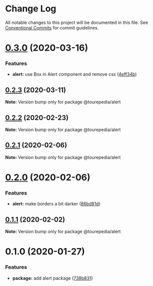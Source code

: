 # Change Log

All notable changes to this project will be documented in this file.
See [Conventional Commits](https://conventionalcommits.org) for commit guidelines.

# [0.3.0](https://github.com/tourepedia/tp-ui/compare/@tourepedia/alert@0.2.3...@tourepedia/alert@0.3.0) (2020-03-16)


### Features

* **alert:** use Box in Alert component and remove css ([4eff34b](https://github.com/tourepedia/tp-ui/commit/4eff34b))





## [0.2.3](https://github.com/tourepedia/tp-ui/compare/@tourepedia/alert@0.2.2...@tourepedia/alert@0.2.3) (2020-03-11)

**Note:** Version bump only for package @tourepedia/alert





## [0.2.2](https://github.com/tourepedia/tp-ui/compare/@tourepedia/alert@0.2.1...@tourepedia/alert@0.2.2) (2020-02-23)

**Note:** Version bump only for package @tourepedia/alert





## [0.2.1](https://github.com/tourepedia/tp-ui/compare/@tourepedia/alert@0.2.0...@tourepedia/alert@0.2.1) (2020-02-06)

**Note:** Version bump only for package @tourepedia/alert





# [0.2.0](https://github.com/tourepedia/tp-ui/compare/@tourepedia/alert@0.1.1...@tourepedia/alert@0.2.0) (2020-02-06)


### Features

* **alert:** make borders a bit darker ([86bd81d](https://github.com/tourepedia/tp-ui/commit/86bd81d))





## [0.1.1](https://github.com/tourepedia/tp-ui/compare/@tourepedia/alert@0.1.0...@tourepedia/alert@0.1.1) (2020-02-02)

**Note:** Version bump only for package @tourepedia/alert





# 0.1.0 (2020-01-27)


### Features

* **package:** add alert package ([738b831](https://github.com/tourepedia/tp-ui/commit/738b831))
